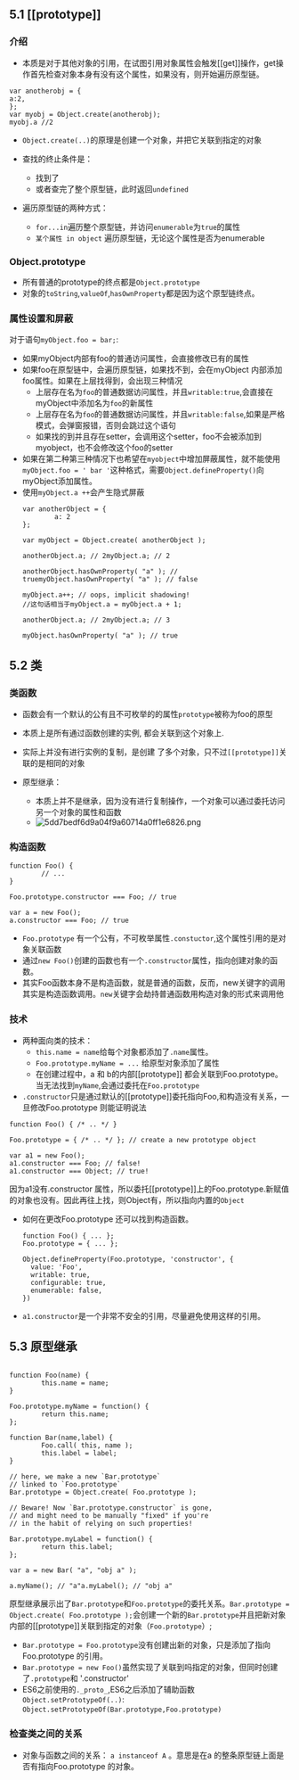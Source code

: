 ## 5.1 [[prototype]]

### 介绍

* 本质是对于其他对象的引用，在试图引用对象属性会触发[[get]]操作，get操作首先检查对象本身有没有这个属性，如果没有，则开始遍历原型链。

```
var anotherobj = {
a:2,
};
var myobj = Object.create(anotherobj);
myobj.a //2
```

* `Object.create(..)`的原理是创建一个对象，并把它关联到指定的对象
* 查找的终止条件是： 
    * 找到了
    * 或者查完了整个原型链，此时返回`undefined`

* 遍历原型链的两种方式：
    * `for...in`遍历整个原型链，并访问`enumerable`为`true`的属性
    * `某个属性 in object` 遍历原型链，无论这个属性是否为enumerable
    
### Object.prototype

* 所有普通的prototype的终点都是`Object.prototype` 
* 对象的`toString`,`valueOf`,`hasOwnProperty`都是因为这个原型链终点。

### 属性设置和屏蔽

对于语句`myObject.foo = bar;`:
* 如果myObject内部有foo的普通访问属性，会直接修改已有的属性
* 如果foo在原型链中，会遍历原型链，如果找不到，会在myObject 内部添加foo属性。如果在上层找得到，会出现三种情况
    *  上层存在名为`foo`的普通数据访问属性，并且`writable:true`,会直接在myObject中添加名为`foo`的新属性
    * 上层存在名为`foo`的普通数据访问属性，并且`writable:false`,如果是严格模式，会弹窗报错，否则会跳过这个语句
    * 如果找的到并且存在setter，会调用这个setter，foo不会被添加到myobject，也不会修改这个foo的setter
* 如果在第二种第三种情况下也希望在`myobject`中增加屏蔽属性，就不能使用`myObject.foo = ' bar '`这种格式，需要`Object.defineProperty()`向myObject添加属性。
* 使用`myObject.a ++`会产生隐式屏蔽
    ``` 
    var anotherObject = {
            a: 2
    };

    var myObject = Object.create( anotherObject );

    anotherObject.a; // 2myObject.a; // 2

    anotherObject.hasOwnProperty( "a" ); // truemyObject.hasOwnProperty( "a" ); // false

    myObject.a++; // oops, implicit shadowing!
    //这句话相当于myObject.a = myObject.a + 1;

    anotherObject.a; // 2myObject.a; // 3

    myObject.hasOwnProperty( "a" ); // true
    ```
## 5.2 类

### 类函数

* 函数会有一个默认的公有且不可枚举的的属性`prototype`被称为foo的原型
* 本质上是所有通过函数创建的实例, 都会关联到这个对象上.
* 实际上并没有进行实例的复制，是创建 了多个对象，只不过`[[prototype]]`关联的是相同的对象

* 原型继承：
    * 本质上并不是继承，因为没有进行复制操作，一个对象可以通过委托访问另一个对象的属性和函数
    * ![5dd7bedf6d9a04f9a60714a0ff1e6826.png](evernotecid://867AB45F-3149-41C8-B4BB-D927BC11A980/appyinxiangcom/3127539/ENResource/p1322)

### 构造函数

```
function Foo() {
        // ...
}

Foo.prototype.constructor === Foo; // true

var a = new Foo();
a.constructor === Foo; // true
```
* `Foo.prototype` 有一个公有，不可枚举属性`.constuctor`,这个属性引用的是对象关联函数
* 通过`new Foo()`创建的函数也有一个`.constructor`属性，指向创建对象的函数。
* 其实Foo函数本身不是构造函数，就是普通的函数，反而，new关键字的调用其实是构造函数调用。`new`关键字会劫持普通函数用构造对象的形式来调用他

### 技术

* 两种面向类的技术：
    * `this.name = name`给每个对象都添加了`.name`属性。
    * `Foo.prototype.myName = ...` 给原型对象添加了属性
    * 在创建过程中，a 和 b的内部[[prototype]] 都会关联到Foo.prototype。当无法找到`myName`,会通过委托在`Foo.prototype`
* `.constructor`只是通过默认的[[prototype]]委托指向Foo,和构造没有关系，一旦修改Foo.prototype 则能证明说法

```
function Foo() { /* .. */ }

Foo.prototype = { /* .. */ }; // create a new prototype object

var a1 = new Foo();
a1.constructor === Foo; // false!
a1.constructor === Object; // true!
```

因为a1没有.constructor 属性，所以委托[[prototype]]上的Foo.prototype.新赋值的对象也没有。因此再往上找，则Object有，所以指向内置的`Object`

* 如何在更改Foo.prototype 还可以找到构造函数。
  
  ```
  function Foo() { ... };
  Foo.prototype = { ... };
  
  Object.defineProperty(Foo.prototype, 'constructor', {
    value: 'Foo',
    writable: true,
    configurable: true,
    enumerable: false,
  })
  ```
* `a1.constructor`是一个非常不安全的引用，尽量避免使用这样的引用。


## 5.3 原型继承

```

function Foo(name) {
        this.name = name;
}

Foo.prototype.myName = function() {
        return this.name;
};

function Bar(name,label) {
        Foo.call( this, name );
        this.label = label;
}

// here, we make a new `Bar.prototype`
// linked to `Foo.prototype`
Bar.prototype = Object.create( Foo.prototype );

// Beware! Now `Bar.prototype.constructor` is gone,
// and might need to be manually "fixed" if you're
// in the habit of relying on such properties!

Bar.prototype.myLabel = function() {
        return this.label;
};

var a = new Bar( "a", "obj a" );

a.myName(); // "a"a.myLabel(); // "obj a"
```

原型继承展示出了`Bar.prototype`和`Foo.prototype`的委托关系。`Bar.prototype = Object.create( Foo.prototype );`会创建一个新的`Bar.prototype`并且把新对象内部的[[prototype]]关联到指定的对象（`Foo.prototype`）;

* `Bar.prototype = Foo.prototype`没有创建出新的对象，只是添加了指向Foo.prototype 的引用。
* `Bar.prototype = new Foo()`虽然实现了关联到吗指定的对象，但同时创建了`.prototype`和 '.constructor'
* ES6之前使用的`._proto_`,ES6之后添加了辅助函数`Object.setPrototypeOf(..)`: `Object.setPrototypeOf(Bar.prototype,Foo.prototype)`

### 检查类之间的关系

* 对象与函数之间的关系： `a instanceof A` 。意思是在a 的整条原型链上面是否有指向Foo.prototype 的对象。

